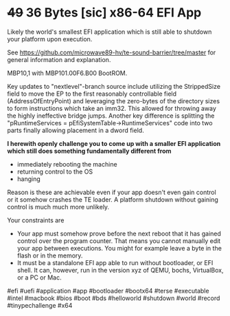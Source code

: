 # ~~49~~ 36 Bytes [sic] x86-64 EFI App
Likely the world's smallest EFI application which is still able to shutdown your platform upon execution.

See https://github.com/microwave89-hv/te-sound-barrier/tree/master for general information and explanation.

MBP10,1 with MBP101.00F6.B00 BootROM.

Key updates to "nextlevel"-branch source include utilizing the StrippedSize field to move the EP to the first reasonably controllable field (AddressOfEntryPoint) and leveraging the zero-bytes of the directory sizes to form instructions which take an imm32.
This allowed for throwing away the highly ineffective bridge jumps.
Another key difference is splitting the "pRuntimeServices = pEfiSystemTable->RuntimeServices" code into two parts finally allowing placement in a dword field.

__I herewith openly challenge you to come up with a smaller EFI application which still does something fundamentally different from__

- immediately rebooting the machine
- returning control to the OS
- hanging

Reason is these are achievable even if your app doesn't even gain control or it somehow crashes the TE loader.
A platform shutdown without gaining control is much much more unlikely.

Your constraints are

- Your app must somehow prove before the next reboot that it has gained control over the program counter. That means you cannot manually edit your app between executions. You might for example leave a byte in the flash or in the memory.
- It must be a standalone EFI app able to run without bootloader, or EFI shell. It can, however, run in the version xyz of QEMU, bochs, VirtualBox, or a PC or Mac.

#efi #uefi #application #app #bootloader #bootx64 #terse #executable #intel #macbook #bios #boot #bds #helloworld #shutdown #world #record #tinypechallenge #x64
